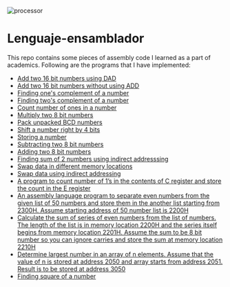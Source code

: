 ![processor](https://user-images.githubusercontent.com/41234408/72184518-9c094700-3416-11ea-8276-956149a9d47a.jpeg)

# Lenguaje-ensamblador
This repo contains some pieces of assembly code I learned as a part of academics. Following are the programs that I have implemented:

- [Add two 16 bit numbers using DAD](https://github.com/yashk2000/Lenguaje-ensamblador/blob/master/add16DAD.asm)
- [Add two 16 bit numbers without using ADD](https://github.com/yashk2000/Lenguaje-ensamblador/blob/master/sum16bitExtended.asm)
- [Finding one's complement of a number](https://github.com/yashk2000/Lenguaje-ensamblador/blob/master/complement.asm)
- [Finding two's complement of a number](https://github.com/yashk2000/Lenguaje-ensamblador/blob/master/twoscomplement.asm)
- [Count number of ones in a number](https://github.com/yashk2000/Lenguaje-ensamblador/blob/master/countOnes.asm)
- [Multiply two 8 bit numbers](https://github.com/yashk2000/Lenguaje-ensamblador/blob/master/multiply.asm)
- [Pack unpacked BCD numbers](https://github.com/yashk2000/Lenguaje-ensamblador/blob/master/packBCD.asm)
- [Shift a number right by 4 bits](https://github.com/yashk2000/Lenguaje-ensamblador/blob/master/rightRotate.asm)
- [Storing a number](https://github.com/yashk2000/Lenguaje-ensamblador/blob/master/store.asm)
- [Subtracting two 8 bit numbers](https://github.com/yashk2000/Lenguaje-ensamblador/blob/master/sub.asm)
- [Adding two 8 bit numbers](https://github.com/yashk2000/Lenguaje-ensamblador/blob/master/sum.asm)
- [Finding sum of 2 numbers using indirect addresssing](https://github.com/yashk2000/Lenguaje-ensamblador/blob/master/sumIndirect.asm)
- [Swap data in different memory locations](https://github.com/yashk2000/Lenguaje-ensamblador/blob/master/swap.asm)
- [Swap data using indirect addressing](https://github.com/yashk2000/Lenguaje-ensamblador/blob/master/swapIndirect.asm)
- [A program to count number of 1’s in the contents of C register and store the count in the E register](https://github.com/yashk2000/Lenguaje-ensamblador/blob/master/code1.asm)
- [An assembly language program to separate even numbers from the given list of 50 numbers and store them in the another list starting from 2300H. Assume starting address of 50 number list is 2200H](https://github.com/yashk2000/Lenguaje-ensamblador/blob/master/code2.asm)
- [Calculate the sum of series of even numbers from the list of numbers. The length of the list is in memory location 2200H and the series itself begins from memory location 2201H. Assume the sum to be 8 bit number so you can ignore carries and store the sum at memory location 2210H](https://github.com/yashk2000/Lenguaje-ensamblador/blob/master/code3.asm)
- [Determine largest number in an array of n elements. Assume that the value of n is stored at address 2050 and array starts from address 2051. Result is to be stored at address 3050](https://github.com/yashk2000/Lenguaje-ensamblador/blob/master/code4.asm)
- [Finding square of a number](https://github.com/yashk2000/Lenguaje-ensamblador/blob/master/code.asm)
